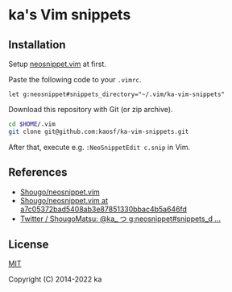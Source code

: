 # ka's Vim snippets

## Installation

Setup [neosnippet.vim](https://github.com/Shougo/neosnippet.vim) at first.

Paste the following code to your `.vimrc`.

```vim
let g:neosnippet#snippets_directory="~/.vim/ka-vim-snippets"
```

Download this repository with Git (or zip archive).

```sh
cd $HOME/.vim
git clone git@github.com:kaosf/ka-vim-snippets.git
```

After that, execute e.g. `:NeoSnippetEdit c.snip` in Vim.

## References

* [Shougo/neosnippet.vim](https://github.com/Shougo/neosnippet.vim)
* [Shougo/neosnippet.vim at a7c05372bad5408ab3e87851330bbac4b5a646fd](https://github.com/Shougo/neosnippet.vim/tree/a7c05372bad5408ab3e87851330bbac4b5a646fd#configuration)
* [Twitter / ShougoMatsu: @ka_ つ g:neosnippet#snippets_d ...](https://twitter.com/ShougoMatsu/status/470595619237548032)

## License

[MIT](http://opensource.org/licenses/MIT)

Copyright (C) 2014-2022 ka
